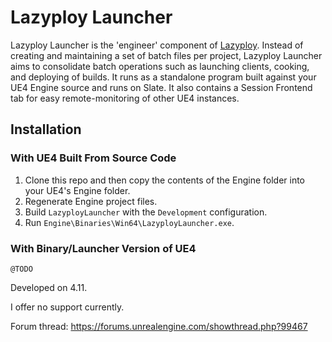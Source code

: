 # Lazyploy Launcher

Lazyploy Launcher is the 'engineer' component of [Lazyploy](https://github.com/Allar/lazyploy-server). Instead of creating and maintaining a set of batch files per project, Lazyploy Launcher aims to consolidate batch operations such as launching clients, cooking, and deploying of builds. It runs as a standalone program built against your UE4 Engine source and runs on Slate. It also contains a Session Frontend tab for easy remote-monitoring of other UE4 instances. 

## Installation

### With UE4 Built From Source Code

1. Clone this repo and then copy the contents of the Engine folder into your UE4's Engine folder.
1. Regenerate Engine project files.
1. Build `LazyployLauncher` with the `Development` configuration.
1. Run `Engine\Binaries\Win64\LazyployLauncher.exe`.

### With Binary/Launcher Version of UE4

    @TODO

Developed on 4.11.

I offer no support currently.

Forum thread: https://forums.unrealengine.com/showthread.php?99467
